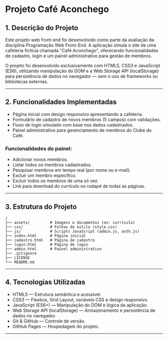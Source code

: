 # Projeto Café Aconchego

## 1. Descrição do Projeto
Este projeto web front-end foi desenvolvido como parte da avaliação da disciplina Programação Web Front-End. 
A aplicação simula o site de uma cafeteria fictícia chamada "Café Aconchego", oferecendo funcionalidades de cadastro, login e um painel administrativo para gestão de membros.

O projeto foi desenvolvido exclusivamente com HTML5, CSS3 e JavaScript (ES6), utilizando manipulação do DOM e a Web Storage API (localStorage) para persistência de dados no navegador — sem o uso de frameworks ou bibliotecas externas.

---

## 2. Funcionalidades Implementadas
- Página inicial com design responsivo apresentando a cafeteria.
- Formulário de cadastro de novos membros (5 campos) com validações.
- Fluxo de login simulado com base nos dados cadastrados.
- Painel administrativo para gerenciamento de membros do Clube do Café.

### Funcionalidades do painel:
- Adicionar novos membros.
- Listar todos os membros cadastrados.
- Pesquisar membros em tempo real (por nome ou e-mail).
- Excluir um membro específico.
- Excluir todos os membros de uma só vez.
- Link para download do currículo no rodapé de todas as páginas.

---

## 3. Estrutura do Projeto

```
/
├── assets/         # Imagens e documentos (ex: currículo)
├── css/            # Folhas de estilo (style.css)
├── js/             # Scripts JavaScript (admin.js, auth.js)
├── index.html      # Página inicial
├── cadastro.html   # Página de cadastro
├── login.html      # Página de login
├── admin.html      # Painel administrativo
├── .gitignore
├── LICENSE
└── README.md
```

---

## 4. Tecnologias Utilizadas

- HTML5 — Estrutura semântica e acessível.
- CSS3 — Flexbox, Grid Layout, variáveis CSS e design responsivo.
- JavaScript (ES6+) — Manipulação do DOM e lógica da aplicação.
- Web Storage API (localStorage) — Armazenamento e persistência de dados no navegador.
- Git & GitHub — Controle de versão.
- GitHub Pages — Hospedagem do projeto.

---
